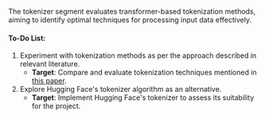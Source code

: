 The tokenizer segment evaluates transformer-based tokenization methods, aiming to identify optimal techniques for processing input data effectively.

#### To-Do List:
1. Experiment with tokenization methods as per the approach described in relevant literature.
   - **Target**: Compare and evaluate tokenization techniques mentioned in [this paper](https://www.nature.com/articles/s41467-023-38347-2).
2. Explore Hugging Face's tokenizer algorithm as an alternative.
   - **Target**: Implement Hugging Face's tokenizer to assess its suitability for the project.
